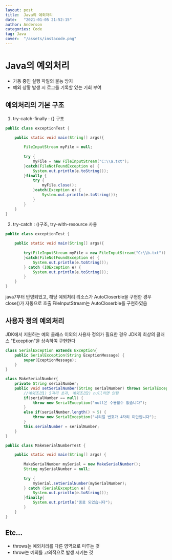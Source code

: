 ```yaml
---
layout: post
title:  Java의 예외처리
date:   "2021-01-05 21:52:15"
author: Anderson
categories: Code
tag: Java
cover:  "/assets/instacode.png"
---
```


# Java의 예외처리

- 가동 중인 실행 파일의 불능 방지
- 예외 상황 발생 시 로그를 기록할 있는 기회 부여

## 예외처리의 기본 구조

1) try-catch-finally : {} 구조

```java
public class exceptionTest {

	public static void main(String[] args){
		
		FileInputStream myFile = null;
		
		try {
			myFile = new FileInputStream("C:\\a.txt");
		}catch(FileNotFoundException e) {
			System.out.println(e.toString());
		}finally {
			try {
				myFile.close();
			}catch(Exception e) {
				System.out.println(e.toString());
			}
		}
	}
}
```
2) try-catch : ()구조, try-with-resource 사용
```java
public class exceptionTest {

	public static void main(String[] args){
		
		try(FileInputStream myFile = new FileInputStream("C:\\b.txt")) {
		}catch(FileNotFoundException e) {
			System.out.println(e.toString());
		} catch (IOException e) {
			System.out.println(e.toString());
		}
	}
}
```
java7부터 반영되었고, 해당 예외처리 리소스가 AutoCloserble을 구현한 경우 close()가 자동으로 호출
FileInputStream는 AutoCloserble를 구현하였음

## 사용자 정의 예외처리

JDK에서 지원하는 예외 클래스 이외의 사용자 정의가 필요한 경우
JDK의 최상의 클래스 "Exception"을 상속하여 구현한다

```java
class SerialException extends Exception{
	public SerialException(String EceptionMessage) {
		super(EceptionMessage);
	}
}

class MakeSerialNumber{
	private String serialNumber;
	public void setSerialNumber(String serialNumber) throws SerialException{
		//예외조건1) 5자리 초과, 예외조건2) null이면 안됨
		if(serialNumber == null) {
			throw new SerialException("null은 수용할수 없습니다");
		}
		else if(serialNumber.length() > 5) {
			throw new SerialException("시리얼 번호가 4자리 미만입니다");
		}
		this.serialNumber = serialNumber;
	}
}

public class MakeSerialNumberTest {

	public static void main(String[] args) {
		
		MakeSerialNumber mySerial = new MakeSerialNumber();
		String mySerialNumber = null;
		
		try {
			mySerial.setSerialNumber(mySerialNumber);
		} catch (SerialException e) {
			System.out.println(e.toString());
		}finally{
			System.out.println("종료 되었습니다");
		}
	}
}
```

## Etc...

- throws는 예외처리를 다른 영역으로 미루는 것
- throw는 예외를 고의적으로 발생 시키는 것